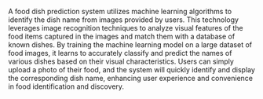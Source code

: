 A food dish prediction system utilizes machine learning algorithms to identify the dish name from images provided by users. This technology leverages image recognition techniques to analyze visual features of the food items captured in the images and match them with a database of known dishes. By training the machine learning model on a large dataset of food images, it learns to accurately classify and predict the names of various dishes based on their visual characteristics. Users can simply upload a photo of their food, and the system will quickly identify and display the corresponding dish name, enhancing user experience and convenience in food identification and discovery.





